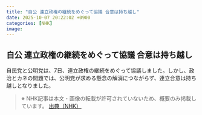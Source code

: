 ```yaml
---
title: "自公 連立政権の継続をめぐって協議 合意は持ち越し"
date: 2025-10-07 20:22:02 +0900
categories: [NHK]
image: 
---
```

## 自公 連立政権の継続をめぐって協議 合意は持ち越し

自民党と公明党は、7日、連立政権の継続をめぐって協議しました。しかし、政治とカネの問題では、公明党が求める懸念の解消につながらず、連立合意は持ち越しとなりました。

> ※ NHK記事は本文・画像の転載が許可されていないため、概要のみ掲載しています。
[出典（NHK）](http://www3.nhk.or.jp/news/html/20251008/k10014943861000.html)
